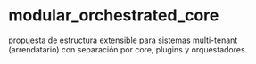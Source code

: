 # modular_orchestrated_core
propuesta de estructura extensible para sistemas multi-tenant (arrendatario) con separación por core, plugins y orquestadores.
